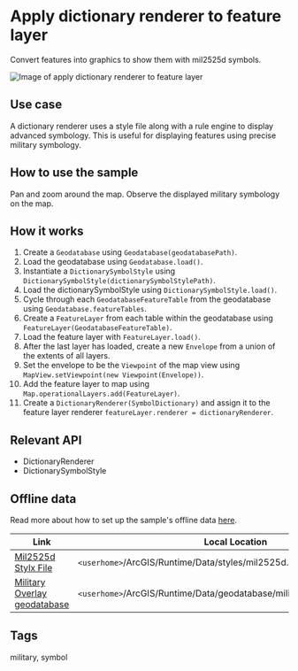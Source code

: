 # Apply dictionary renderer to feature layer

Convert features into graphics to show them with mil2525d symbols.

![Image of apply dictionary renderer to feature layer](ApplyDictionayRendererToFeatureLayer.png)

## Use case

A dictionary renderer uses a style file along with a rule engine to display advanced symbology. 
This is useful for displaying features using precise military symbology.

## How to use the sample

Pan and zoom around the map. Observe the displayed military symbology on the map.

## How it works

1. Create a `Geodatabase` using `Geodatabase(geodatabasePath)`.
2. Load the geodatabase using `Geodatabase.load()`.
3. Instantiate a `DictionarySymbolStyle`  using `DictionarySymbolStyle(dictionarySymbolStylePath)`.
4. Load the dictionarySymbolStyle  using `DictionarySymbolStyle.load()`.
5. Cycle through each `GeodatabaseFeatureTable` from the geodatabase using `Geodatabase.featureTables`.
6. Create a `FeatureLayer` from each table within the geodatabase using `FeatureLayer(GeodatabaseFeatureTable)`.
7. Load the feature layer with `FeatureLayer.load()`.
8. After the last layer has loaded, create a new `Envelope` from a union of the extents of all layers.
9. Set the envelope to be the `Viewpoint` of the map view using `MapView.setViewpoint(new Viewpoint(Envelope))`.
10. Add the feature layer to map using `Map.operationalLayers.add(FeatureLayer)`.
11. Create a `DictionaryRenderer(SymbolDictionary)` and assign it to the feature layer renderer `featureLayer.renderer = dictionaryRenderer`.

## Relevant API

* DictionaryRenderer
* DictionarySymbolStyle

## Offline data

Read more about how to set up the sample's offline data [here](https://github.com/Esri/arcgis-runtime-samples-qt#use-offline-data-in-the-samples).

Link | Local Location
---------|-------|
|[Mil2525d Stylx File](https://www.arcgis.com/home/item.html?id=c78b149a1d52414682c86a5feeb13d30)| `<userhome>`/ArcGIS/Runtime/Data/styles/mil2525d.stylx |
|[Military Overlay geodatabase](https://www.arcgis.com/home/item.html?id=e0d41b4b409a49a5a7ba11939d8535dc)| `<userhome>`/ArcGIS/Runtime/Data/geodatabase/militaryoverlay.geodatabase |

## Tags

military, symbol
